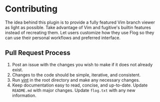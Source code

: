 # Contributing

The idea behind this plugin is to provide a fully featured Vim branch viewer as light as possible.
Take advantage of Vim and fugitive's builtin features instead of recreating them.
Let users customize how they use Flog so they can use their personal workflows and preferred interface.

## Pull Request Process

1. Post an issue with the changes you wish to make if it does not already exist.
2. Changes to the code should be simple, iterative, and consistent.
3. Run [vint](https://github.com/Kuniwak/vint) in the root directory and make any necessary changes.
4. Keep documentation easy to read, concise, and up-to-date.
   Update `README.md` with major changes.
   Update `flog.txt` with any new information.
